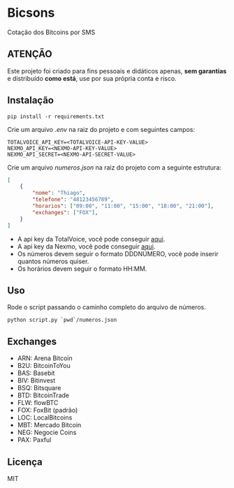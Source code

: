 # Bicsons

Cotação dos Bitcoins por SMS

## ATENÇÃO

Este projeto foi criado para fins pessoais e didáticos apenas, **sem garantias**  e distribuído **como está**, use por sua própria conta e risco.

## Instalação

```console
pip install -r requirements.txt
```

Crie um arquivo _.env_ na raiz do projeto e com seguintes campos:

```console
TOTALVOICE_API_KEY=<TOTALVOICE-API-KEY-VALUE>
NEXMO_API_KEY=<NEXMO-API-KEY-VALUE>
NEXMO_API_SECRET=<NEXMO-API-SECRET-VALUE>
```

Crie um arquivo _numeros.json_ na raiz do projeto com a seguinte estrutura:

```json
[
    {
        "nome": "Thiago",
        "telefone": "48123456789",
        "horarios": ["09:00", "11:00", "15:00", "18:00", "21:00"],
        "exchanges": ["FOX"],
    }
]
```

* A api key da TotalVoice, você pode conseguir [aqui](http://www.totalvoice.com.br/).
* A api key da Nexmo, você pode conseguir [aqui](https://www.nexmo.com/products/sms).
* Os números devem seguir o formato DDDNÚMERO, você pode inserir quantos números quiser.
* Os horários devem seguir o formato HH:MM.

## Uso

Rode o script passando o caminho completo do arquivo de números.

```console
python script.py `pwd`/numeros.json
```

## Exchanges

* ARN: Arena Bitcoin
* B2U: BitcoinToYou
* BAS: Basebit
* BIV: Bitinvest
* BSQ: Bitsquare
* BTD: BitcoinTrade
* FLW: flowBTC
* FOX: FoxBit (padrão)
* LOC: LocalBitcoins
* MBT: Mercado Bitcoin
* NEG: Negocie Coins
* PAX: Paxful

## Licença

MIT